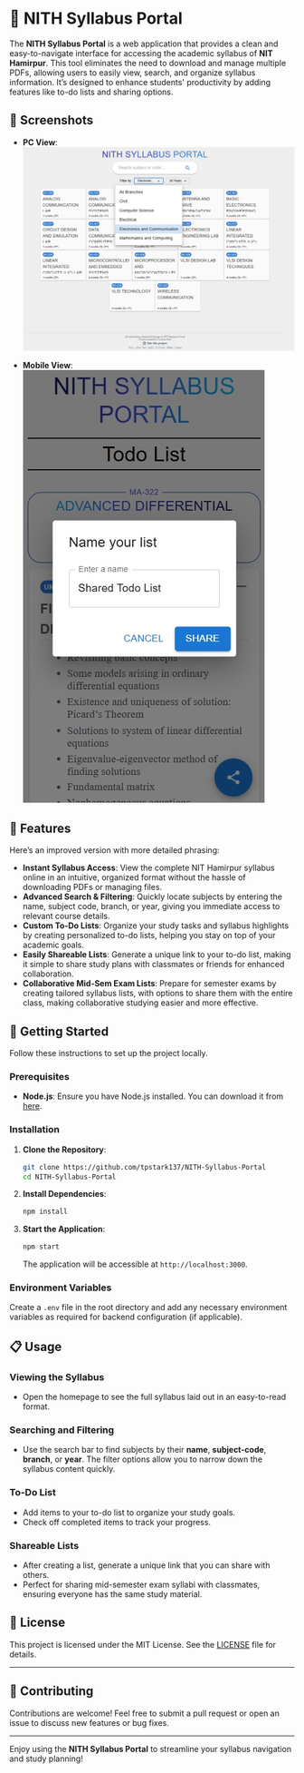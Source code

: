 # 📘 NITH Syllabus Portal

The **NITH Syllabus Portal** is a web application that provides a clean and easy-to-navigate interface for accessing the academic syllabus of **NIT Hamirpur**. This tool eliminates the need to download and manage multiple PDFs, allowing users to easily view, search, and organize syllabus information. It’s designed to enhance students' productivity by adding features like to-do lists and sharing options.

## 📸 Screenshots

- **PC View**:
  ![Home Page](public/screenshots/pc_view_2.jpg)

- **Mobile View**:
  ![Mobile Page](public/screenshots/mobile_view_2.jpg)

## 🎯 Features

Here’s an improved version with more detailed phrasing:

- **Instant Syllabus Access**: View the complete NIT Hamirpur syllabus online in an intuitive, organized format without the hassle of downloading PDFs or managing files.
- **Advanced Search & Filtering**: Quickly locate subjects by entering the name, subject code, branch, or year, giving you immediate access to relevant course details.
- **Custom To-Do Lists**: Organize your study tasks and syllabus highlights by creating personalized to-do lists, helping you stay on top of your academic goals.
- **Easily Shareable Lists**: Generate a unique link to your to-do list, making it simple to share study plans with classmates or friends for enhanced collaboration.
- **Collaborative Mid-Sem Exam Lists**: Prepare for semester exams by creating tailored syllabus lists, with options to share them with the entire class, making collaborative studying easier and more effective.

## 🚀 Getting Started

Follow these instructions to set up the project locally.

### Prerequisites

- **Node.js**: Ensure you have Node.js installed. You can download it from [here](https://nodejs.org/).

### Installation

1. **Clone the Repository**:

   ```bash
   git clone https://github.com/tpstark137/NITH-Syllabus-Portal
   cd NITH-Syllabus-Portal
   ```

2. **Install Dependencies**:

   ```bash
   npm install
   ```

3. **Start the Application**:
   ```bash
   npm start
   ```
   The application will be accessible at `http://localhost:3000`.

### Environment Variables

Create a `.env` file in the root directory and add any necessary environment variables as required for backend configuration (if applicable).

## 📋 Usage

### Viewing the Syllabus

- Open the homepage to see the full syllabus laid out in an easy-to-read format.

### Searching and Filtering

- Use the search bar to find subjects by their **name**, **subject-code**, **branch**, or **year**. The filter options allow you to narrow down the syllabus content quickly.

### To-Do List

- Add items to your to-do list to organize your study goals.
- Check off completed items to track your progress.

### Shareable Lists

- After creating a list, generate a unique link that you can share with others.
- Perfect for sharing mid-semester exam syllabi with classmates, ensuring everyone has the same study material.

## 📄 License

This project is licensed under the MIT License. See the [LICENSE](LICENSE) file for details.

---

## 🤝 Contributing

Contributions are welcome! Feel free to submit a pull request or open an issue to discuss new features or bug fixes.

---

Enjoy using the **NITH Syllabus Portal** to streamline your syllabus navigation and study planning!
